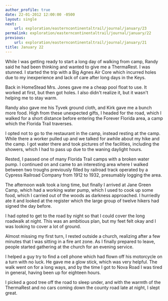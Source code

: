 ```yaml
---
author_profile: true
date: 22-01-2012 12:00:00 -0500
layout: single
next:
    url: exploration/easterncontinentaltrail/journal/january/23
permalink: exploration/easterncontinentaltrail/journal/january/22
previous:
    url: exploration/easterncontinentaltrail/journal/january/21
title: January 22
---
```

While I was getting ready to start a long day of walking from camp, Randy said he had been thinking and wanted to give me a ThermaRest. I was stunned. I started the trip with a Big Agnes Air Core which incurred holes due to my inexperience and lack of care after long days in the Keys.

Back in HomeStead Mrs. Jones gave me a cheap pool float to use. It worked at first, but then got holes. I also didn't realize it, but it wasn't helping me to stay warm.

Randy also gave me his Tyvek ground cloth, and Kirk gave me a bunch more food. High from these unexpected gifts, I headed for the road, which I walked for a short distance before entering the Forever Florida area, a camp which the Florida Trail traverses.

I opted not to go to the restaurant in the camp, instead resting at the camp. While there a worker pulled up and we talked for awhile about my hike and the camp. I got water there and took pictures of the facilities, including the showers, which I had to pass up due to the waning daylight hours.

Rested, I passed one of many Florida Trail camps with a broken water pump. I continued on and came to an interesting area where I walked between two troughs previously filled by railroad track operated by a Cypress Railroad Company from 1912 to 1932, presumably logging the area.

The afternoon walk took a long time, but finally I arrived at Jane Green Camp, which had a working water pump, which I used to cook up some food, which I carried out of the woods as darkness approached. I hurriedly ate it and looked at the register which the large group of twelve hikers had signed the day before.

I had opted to get to the road by night so that I could cover the long roadwalk at night. This was an ambitious plan, but my feet felt okay and I was looking to cover a lot of ground.

Almost missing my first turn, I rested outside a church, realizing after a few minutes that I was sitting in a fire ant zone. As I finally prepared to leave, people started gathering at the church for an evening service.

I helped a guy try to find a cell phone which had flown off his motorcycle on a turn with no luck. He gave me a glow stick, which was very helpful. The walk went on for a long ways, and by the time I got to Nova Road I was tired in general, having been up for eighteen hours.

I picked a good tree off the road to sleep under, and with the warmth of the ThermaRest and no cars coming down the county road late at night, I slept great.